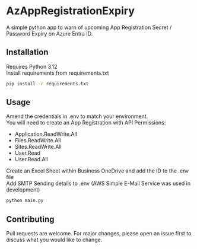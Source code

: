 # AzAppRegistrationExpiry

A simple python app to warn of upcoming App Registration Secret / Password Expiry on Azure Entra ID.

## Installation

Requires Python 3.12  
Install requirements from requirements.txt

```bash
pip install -r requirements.txt
```

## Usage

Amend the credentials in .env to match your environment.  
You will need to create an App Registration with API Permissions:  
- Application.ReadWrite.All  
- Files.ReadWrite.All
- Sites.ReadWrite.All
- User.Read
- User.Read.All  

Create an Excel Sheet within Business OneDrive and add the ID to the .env file  
Add SMTP Sending details to .env (AWS Simple E-Mail Service was used in development)  


```python
python main.py
```

## Contributing

Pull requests are welcome. For major changes, please open an issue first
to discuss what you would like to change.
